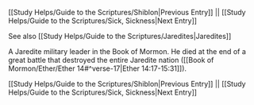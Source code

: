 [[Study Helps/Guide to the Scriptures/Shiblon|Previous Entry]]  ||  [[Study Helps/Guide to the Scriptures/Sick, Sickness|Next Entry]]

 See also [[Study Helps/Guide to the Scriptures/Jaredites|Jaredites]]

 A Jaredite military leader in the Book of Mormon. He died at the end of a great battle that destroyed the entire Jaredite nation ([[Book of Mormon/Ether/Ether 14#^verse-17|Ether 14:17-15:31]]).

[[Study Helps/Guide to the Scriptures/Shiblon|Previous Entry]]  ||  [[Study Helps/Guide to the Scriptures/Sick, Sickness|Next Entry]]